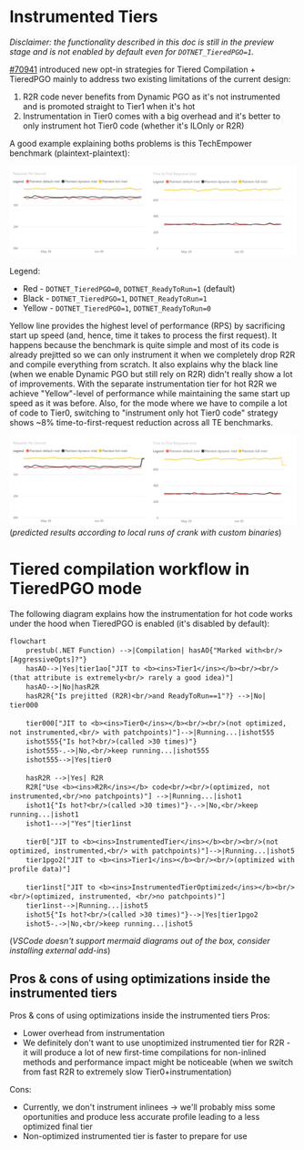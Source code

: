 # Instrumented Tiers

_Disclaimer: the functionality described in this doc is still in the preview stage and is not enabled by default even for `DOTNET_TieredPGO=1`._

[#70941](https://github.com/dotnet/runtime/pull/70941) introduced new opt-in strategies for Tiered Compilation + TieredPGO mainly to address
two existing limitations of the current design:
1) R2R code never benefits from Dynamic PGO as it's not instrumented and is promoted straight to Tier1 when it's hot
2) Instrumentation in Tier0 comes with a big overhead and it's better to only instrument hot Tier0 code (whether it's ILOnly or R2R)

A good example explaining boths problems is this TechEmpower benchmark (plaintext-plaintext):

![Plaintext](DynamicPgo-InstrumentedTiers-Plaintext.png)

Legend:
* Red    - `DOTNET_TieredPGO=0`, `DOTNET_ReadyToRun=1` (default)
* Black  - `DOTNET_TieredPGO=1`, `DOTNET_ReadyToRun=1`
* Yellow - `DOTNET_TieredPGO=1`, `DOTNET_ReadyToRun=0`

Yellow line provides the highest level of performance (RPS) by sacrificing start up speed (and, hence, time it takes to process the first request). It happens because the benchmark is quite simple and most of its code is already prejitted so we can only instrument it when we completely drop R2R and compile everything from scratch. It also explains why the black line (when we enable Dynamic PGO but still rely on R2R) didn't really show a lot of improvements. With the separate instrumentation tier for hot R2R we achieve "Yellow"-level of performance while maintaining the same start up speed as it was before. Also, for the mode where we have to compile a lot of code to Tier0, switching to "instrument only hot Tier0 code" strategy shows ~8% time-to-first-request reduction across all TE benchmarks.

![Plaintext](DynamicPgo-InstrumentedTiers-Plaintext-opt.png)
(_predicted results according to local runs of crank with custom binaries_)

# Tiered compilation workflow in TieredPGO mode

The following diagram explains how the instrumentation for hot code works under the hood when TieredPGO is enabled (it's disabled by default):

```mermaid
flowchart
    prestub(.NET Function) -->|Compilation| hasAO{"Marked with<br/>[AggressiveOpts]?"}
    hasAO-->|Yes|tier1ao["JIT to <b><ins>Tier1</ins></b><br/><br/>(that attribute is extremely<br/> rarely a good idea)"]
    hasAO-->|No|hasR2R
    hasR2R{"Is prejitted (R2R)<br/>and ReadyToRun==1"?} -->|No| tier000

    tier000["JIT to <b><ins>Tier0</ins></b><br/><br/>(not optimized, not instrumented,<br/> with patchpoints)"]-->|Running...|ishot555
    ishot555{"Is hot?<br/>(called >30 times)"}
    ishot555-.->|No,<br/>keep running...|ishot555
    ishot555-->|Yes|tier0
   
    hasR2R -->|Yes| R2R
    R2R["Use <b><ins>R2R</ins></b> code<br/><br/>(optimized, not instrumented,<br/>no patchpoints)"] -->|Running...|ishot1
    ishot1{"Is hot?<br/>(called >30 times)"}-.->|No,<br/>keep running...|ishot1
    ishot1--->|"Yes"|tier1inst

    tier0["JIT to <b><ins>InstrumentedTier</ins></b><br/><br/>(not optimized, instrumented,<br/> with patchpoints)"]-->|Running...|ishot5
    tier1pgo2["JIT to <b><ins>Tier1</ins></b><br/><br/>(optimized with profile data)"]
      
    tier1inst["JIT to <b><ins>InstrumentedTierOptimized</ins></b><br/><br/>(optimized, instrumented, <br/>no patchpoints)"]
    tier1inst-->|Running...|ishot5
    ishot5{"Is hot?<br/>(called >30 times)"}-->|Yes|tier1pgo2
    ishot5-.->|No,<br/>keep running...|ishot5
```
(_VSCode doesn't support mermaid diagrams out of the box, consider installing external add-ins_)

## Pros & cons of using optimizations inside the instrumented tiers

Pros & cons of using optimizations inside the instrumented tiers
Pros:
   * Lower overhead from instrumentation
   * We definitely don't want to use unoptimized instrumented tier for R2R - it will produce a lot of new first-time compilations for non-inlined methods
     and performance impact might be noticeable (when we switch from fast R2R to extremely slow Tier0+instrumentation)

Cons:
   * Currently, we don't instrument inlinees -> we'll probably miss some oportunities and produce less accurate profile leading to a less optimized final tier
   * Non-optimized instrumented tier is faster to prepare for use